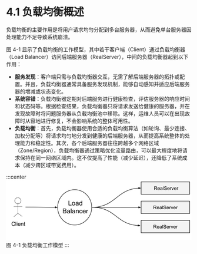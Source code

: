 # 4.1 负载均衡概述

负载均衡的主要作用是将用户请求均匀分配到多台服务器，从而避免单台服务器因处理能力不足导致系统崩溃。

图 4-1 显示了负载均衡的工作模型，其中若干客户端（Client）通过负载均衡器（Load Balancer）访问后端服务器（RealServer），中间的负载均衡器起到以下作用：

- **服务发现**：客户端只需与负载均衡器交互，无需了解后端服务器的拓扑或配置。并且，负载均衡器通常具备服务发现机制，能够自动感知并适应后端服务器的增减或状态变化。
- **系统容错**：负载均衡器定期对后端服务进行健康检查，评估服务器的响应时间和状态码等。根据检查结果，负载均衡器只将请求发送给健康的服务器，并在发现故障时将问题服务器从负载均衡池中移除。这样，运维人员可以在出现故障时从容地进行修复，不会影响系统的整体可用性。
- **负载均衡**：首先，负载均衡器使用合适的负载均衡算法（如轮询、最少连接、加权分配等）将请求均匀地分发到健康的后端服务器，从而提高系统整体的处理能力和稳定性。其次，各个后端服务器往往跨越多个网络区域（Zone/Region），负载均衡器通过策略优化流量路由，可以最大程度地将请求保持在同一网络区域内。这不仅提高了性能（减少延迟），还降低了系统成本（减少跨区域带宽费用）。

:::center
  ![](../assets/balancer.svg)<br/>
 图 4-1 负载均衡工作模型
:::



